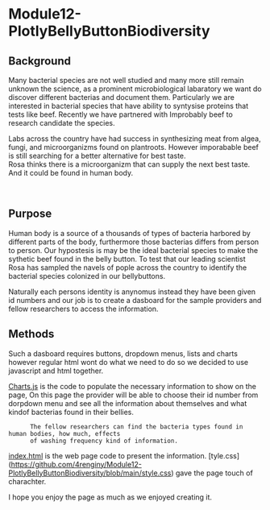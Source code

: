 # Module12-PlotlyBellyButtonBiodiversity
## Background

Many bacterial species are not well studied and many more still remain unknown the science,  as a prominent microbiological labaratory we want do discover different bacterias and document them. Particularly we are interested in bacterial species that have ability to syntysise proteins that tests like beef. Recently we have partnered with Improbably beef to research candidate the species. 
<p> 
Labs across the country have had success in synthesizing meat from algea, fungi, and microorganizms found on plantroots. However imporabable beef is still searching for a better alternative for best taste.
 <br>Rosa thinks there is a microorganizm that can supply the next best taste. And it could be found in human body.
 </P>
 <br>
 
## Purpose 

<p>Human body is a source of a thousands of types of bacteria harbored by different parts of the body, furthermore those bacterias differs from person to person. Our hypostesis is may be the ideal bacterial species to make the sythetic beef found in the belly button. To test that our leading scientist Rosa has sampled the navels of pople across the country to identify the bacterial species colonized in our bellybuttons.</p>

 Naturally each persons identity is anynomus instead they have been given id numbers and our job is to create a dasboard for the sample providers and fellow researchers to access  the information. 
 <br>
 ## Methods
 Such a dasboard requires buttons, dropdown menus, lists and charts however regular html wont do what we need to do so we decided to use javascript and html together.
 
 [Charts.js](https://github.com/4renginy/Module12-PlotlyBellyButtonBiodiversity/blob/main/charts.js) is the code to populate the necessary information to show on the page,
          On this page the provider will be able to choose their id number from dorpdown menu and 
          see all the information about themselves and what kindof bacterias found in their bellies. 
          
          The fellow researchers can find the bacteria types found in human bodies, how much, effects
          of washing frequency kind of information.
          
 [index.html](https://github.com/4renginy/Module12-PlotlyBellyButtonBiodiversity/blob/main/index.html) is the web page code to present the information.
 [tyle.css] (https://github.com/4renginy/Module12-PlotlyBellyButtonBiodiversity/blob/main/style.css) gave the page touch of charachter.
 
 I hope you enjoy the page as much as we enjoyed creating it.

